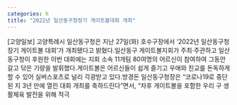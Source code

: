 ```yaml
---
categories: h
title: "2022년 일산동구청장기 게이트볼대회 개최"
---
```

[고양일보] 고양특례시 일산동구청은 지난 27일(화) 호수구장에서 ‘2022년 일산동구청장기 게이트볼 대회’가 개최됐다고 밝혔다.일산동구 게이트볼지회가 주최·주관하고 일산동구청이 후원한 이번 대회에는 지회 소속 11개팀 80여명의 어르신이 참여하여 그동안 갈고 닦은 기량을 발휘했다.게이트볼은 어르신들이 쉽게 즐기고 우애와 친교를 돈독하게 할 수 있어 실버스포츠로 널리 각광받고 있다.방경돈 일산동구청장은 “코로나19로 중단된 지 3년 만에 열린 대회 개최를 축하드린다”면서, “차후 게이트볼을 포함한 우리 구 생활체육 발전을 위해 적극